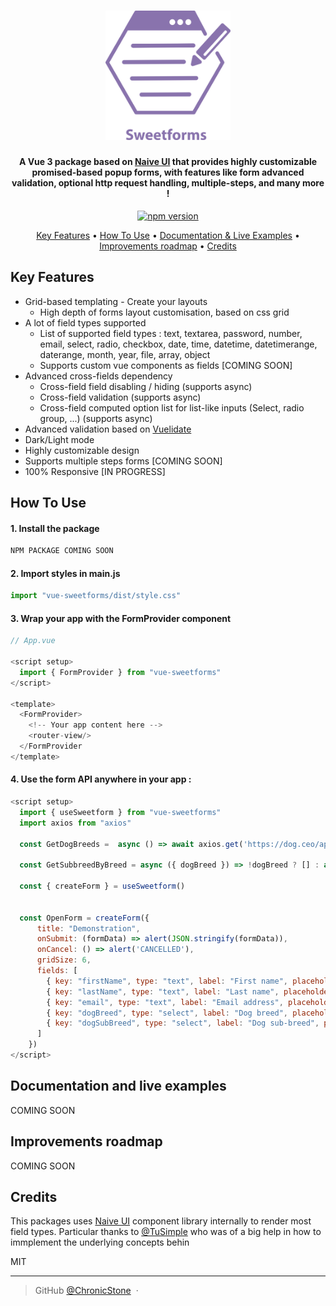 <h1 align="center">
  <a><img src="https://github.com/ChronicStone/sweetforms/blob/main/logo_sweetforms.svg" alt="Vue SweetForms" width="200"></a>
</h1>

<h4 align="center">A Vue 3 package based on  <a href="https://github.com/TuSimple/naive-ui" target="_blank">Naive UI</a> that provides highly customizable promised-based popup forms, with features like form advanced validation, optional http request handling, multiple-steps, and many more !</h4>

<p align="center">
  <a href="https://badge.fury.io/js/%40chronicstone%2Fsweetforms">
    <img src="https://badge.fury.io/js/%40chronicstone%2Fsweetforms.svg" alt="npm version" height="18">
  </a>
</p>

<p align="center">
  <a href="#key-features">Key Features</a> •
  <a href="#how-to-use">How To Use</a> •
  <a href="#documentation-and-live-examples">Documentation & Live Examples</a> •
  <a href="#improvements-roadmap">Improvements roadmap</a> •
  <a href="#credits">Credits</a>
</p>

## Key Features

- Grid-based templating - Create your layouts
  - High depth of forms layout customisation, based on css grid
- A lot of field types supported
  - List of supported field types : text, textarea, password, number, email, select, radio, checkbox, date, time, datetime, datetimerange, daterange, month, year, file, array, object
  - Supports custom vue components as fields [COMING SOON]
- Advanced cross-fields dependency
  - Cross-field field disabling / hiding (supports async)
  - Cross-field validation (supports async)
  - Cross-field computed option list for list-like inputs (Select, radio group, ...) (supports async)
- Advanced validation based on [Vuelidate](https://vuelidate-next.netlify.app/)
- Dark/Light mode
- Highly customizable design
- Supports multiple steps forms [COMING SOON]
- 100% Responsive [IN PROGRESS]

## How To Use

#### 1. Install the package
```bash
NPM PACKAGE COMING SOON
```

#### 2. Import styles in main.js
```js
import "vue-sweetforms/dist/style.css"
```


#### 3. Wrap your app with the FormProvider component
```js
// App.vue

<script setup>
  import { FormProvider } from "vue-sweetforms"
</script>

<template>
  <FormProvider>
    <!-- Your app content here -->
    <router-view/>
  </FormProvider
</template>
```

#### 4. Use the form API anywhere in your app :
```js
<script setup>
  import { useSweetform } from "vue-sweetforms"
  import axios from "axios"
  
  const GetDogBreeds =  async () => await axios.get('https://dog.ceo/api/breeds/list/all').then(response => Object.keys(response.data.message).map(item => ({ label: item, value: item }))).catch(_ => [])
  
  const GetSubbreedByBreed = async ({ dogBreed }) => !dogBreed ? [] : await axios.get(`https://dog.ceo/api/breed/${dogBreed}/list`).then(response => response.data.message.map(item => ({ label: item, value: item }))).catch(err => [])
  
  const { createForm } = useSweetform()
  
  
  const OpenForm = createForm({
      title: "Demonstration",
      onSubmit: (formData) => alert(JSON.stringify(formData)),
      onCancel: () => alert('CANCELLED'),
      gridSize: 6,
      fields: [
        { key: "firstName", type: "text", label: "First name", placeholder: "John", size: 2 },
        { key: "lastName", type: "text", label: "Last name", placeholder: "Doe", size: 2 },
        { key: "email", type: "text", label: "Email address", placeholder: "john.doe@gmail.com", size: 2 },
        { key: "dogBreed", type: "select", label: "Dog breed", placeholder: "Select a breed", options: GetDogBreeds, size: 3 },
        { key: "dogSubBreed", type: "select", label: "Dog sub-breed", placeholder: "Select a sub-breed", dependencies: ['dogBreed'], options: GetSubbreedByBreed, size: 3 }     
      ]
    })
</script>
```

## Documentation and live examples

COMING SOON

## Improvements roadmap

COMING SOON

## Credits

This packages uses [Naive UI](https://github.com/TuSimple/naive-ui) component library internally to render most field types. Particular thanks to [@TuSimple](https://github.com/TuSimple) who was of a big help in how to immplement the underlying concepts behin


MIT

---

> GitHub [@ChronicStone](https://github.com/ChronicStone) &nbsp;&middot;&nbsp;
